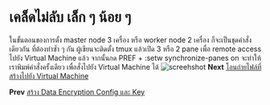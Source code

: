 # เคล็ดไม่ลับ เล็ก ๆ น้อย ๆ
ในขั้นตอนของการตั้ง master node 3 เครื่อง หรือ worker node 2 เครื่อง ก็จะเป็นชุดคำสั่งเดียวกัน ที่ต้องทำซ้ำ ๆ กัน ผู้เขียนจะติดตั้ง tmux แล้วเปิด 3 หรือ 2 pane เพื่อ remote access ไปยัง Virtual Machine แล้ว จากนั้นกด PREF + :setw synchronize-panes on จะทำให้เราพิมพ์คำสั่งครั้งเดียว เพื่อสั่งไปยัง Virtual Machine ได้
![screehshot](https://github.com/rdamrong/Kubernetes-The-Hard-Way-CentOS/blob/master/images/ss1.png)
**Next** [โอนถ่ายไฟล์ที่สร้างไปยัง Virtual Machine](06-transfer-file.md)

**Prev** [สร้าง Data Encryption Config และ Key](04-generating-data-encryption-key.md)
